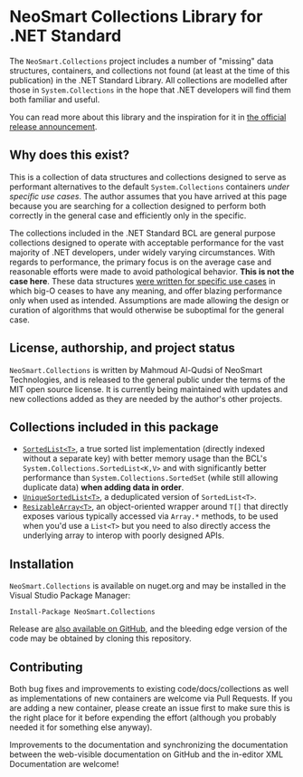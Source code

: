 # NeoSmart Collections Library for .NET Standard

The `NeoSmart.Collections` project includes a number of "missing" data structures, containers, and
collections not found (at least at the time of this publication) in the .NET Standard Library. All
collections are modelled after those in `System.Collections` in the hope that .NET developers will
find them both familiar and useful.

You can read more about this library and the inspiration for it in [the official release
announcement](https://neosmart.net/blog/2019/sorted-list-vs-binary-search-tree/).

## Why does this exist?

This is a collection of data structures and collections designed to serve as performant alternatives
to the default `System.Collections` containers *under specific use cases*. The author assumes that
you have arrived at this page because you are searching for a collection designed to perform both
correctly in the general case and efficiently only in the specific.

The collections included in the .NET Standard BCL are general purpose collections designed to
operate with acceptable performance for the vast majority of .NET developers, under widely varying
circumstances. With regards to performance, the primary focus is on the average case and reasonable
efforts were made to avoid pathological behavior. **This is not the case here**. These data
structures [were written for specific use
cases](https://neosmart.net/blog/2019/sorted-list-vs-binary-search-tree/) in which big-O ceases to
have any meaning, and offer blazing performance only when used as intended. Assumptions are made
allowing the design or curation of algorithms that would otherwise be suboptimal for the general
case.

## License, authorship, and project status

`NeoSmart.Collections` is written by Mahmoud Al-Qudsi of NeoSmart Technologies, and is released to
the general public under the terms of the MIT open source license. It is currently being maintained
with updates and new collections added as they are needed by the author's other projects.

## Collections included in this package

* [`SortedList<T>`](docs/SortedList.md), a true sorted list implementation (directly indexed without
  a separate key) with better memory usage than the BCL's `System.Collections.SortedList<K,V>` and
  with significantly better performance than `System.Collections.SortedSet` (while still allowing
  duplicate data) **when adding data in order**.
* [`UniqueSortedList<T>`](docs/UniqueSortedList.md), a deduplicated version of `SortedList<T>`.
* [`ResizableArray<T>`](docs/ResizableArray.md), an object-oriented wrapper around `T[]` that
  directly exposes various typically accessed via `Array.*` methods, to be used when you'd use a
  `List<T>` but you need to also directly access the underlying array to interop with poorly
  designed APIs.

## Installation

`NeoSmart.Collections` is available on nuget.org and may be installed in the Visual Studio Package
Manager:

```
Install-Package NeoSmart.Collections
```

Release are [also available on GitHub](https://github.com/neosmart/collections/releases), and the
bleeding edge version of the code may be obtained by cloning this repository.

## Contributing

Both bug fixes and improvements to existing code/docs/collections as well as implementations of new
containers are welcome via Pull Requests. If you are adding a new container, please create an issue
first to make sure this is the right place for it before expending the effort (although you probably
needed it for something else anyway).

Improvements to the documentation and synchronizing the documentation between the web-visible
documentation on GitHub and the in-editor XML Documentation are welcome!

